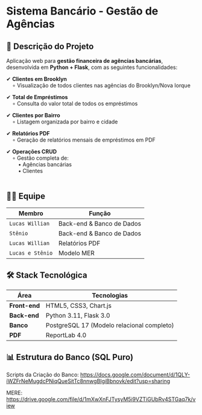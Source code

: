 # Sistema Bancário - Gestão de Agências

## 📌 Descrição do Projeto

Aplicação web para **gestão financeira de agências bancárias**, desenvolvida em **Python + Flask**, com as seguintes funcionalidades:  

✔ **Clientes em Brooklyn**  
&nbsp;&nbsp;&nbsp;&nbsp;∘ Visualização de todos clientes nas agências do Brooklyn/Nova Iorque  

✔ **Total de Empréstimos**  
&nbsp;&nbsp;&nbsp;&nbsp;∘ Consulta do valor total de todos os empréstimos  

✔ **Clientes por Bairro**  
&nbsp;&nbsp;&nbsp;&nbsp;∘ Listagem organizada por bairro e cidade  

✔ **Relatórios PDF**  
&nbsp;&nbsp;&nbsp;&nbsp;∘ Geração de relatórios mensais de empréstimos em PDF  

✔ **Operações CRUD**  
&nbsp;&nbsp;&nbsp;&nbsp;∘ Gestão completa de:  
&nbsp;&nbsp;&nbsp;&nbsp;&nbsp;&nbsp;&nbsp;&nbsp;• Agências bancárias  
&nbsp;&nbsp;&nbsp;&nbsp;&nbsp;&nbsp;&nbsp;&nbsp;• Clientes  
&nbsp;

## 👨‍💻 Equipe 
| **Membro**       | **Função**               |  
|------------------|--------------------------|  
| `Lucas Willian`  | Back-end & Banco de Dados|  
| `Stênio`         | Back-end & Banco de Dados|  
| `Lucas Willian`  | Relatórios PDF           | 
| `Lucas e Stênio` | Modelo MER               | 

## 🛠 Stack Tecnológica  
| **Área**       | **Tecnologias**                          |  
|---------------|------------------------------------------|  
| **Front-end** | HTML5, CSS3, Chart.js                    |  
| **Back-end**  | Python 3.11, Flask 3.0                   |  
| **Banco**     | PostgreSQL 17 (Modelo relacional completo)|  
| **PDF**       | ReportLab 4.0                            |  

## 📊 Estrutura do Banco (SQL Puro)
Scripts da Criação do Banco: <https://docs.google.com/document/d/1QLY-iWZFrNeMugdcPNiqQueSitTc8nnwgBIgiBbnovk/edit?usp=sharing>

MERE: <https://drive.google.com/file/d/1mXwXnFJTysyM5i9VZTiGUbRv4STGaq7k/view>

